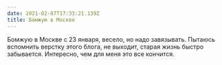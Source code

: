 ```yaml
---
date: 2021-02-07T17:33:21.139Z
title: Бомжую в Москве
---
```

Бомжую в Москве с 23 января, весело, но надо завязывать. Пытаюсь вспомнить верстку этого блога, не выходит, старая жизнь быстро забывается. Интересно, чем для меня это все кончится.